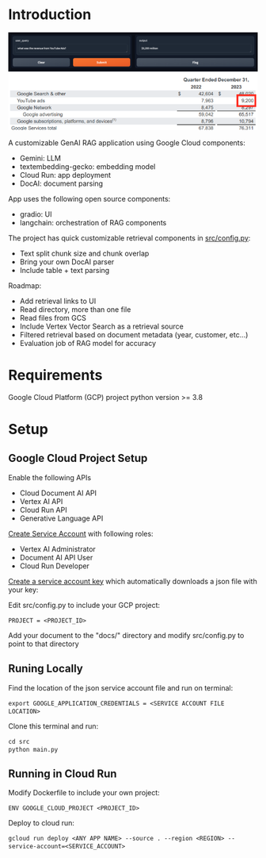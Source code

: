 # Introduction

![alt text](images/image1.png "APP UI")
![alt text](images/image2.png "Sample table from document")

A customizable GenAI RAG application using Google Cloud components:
- Gemini: LLM
- textembedding-gecko: embedding model
- Cloud Run: app deployment
- DocAI: document parsing  

App uses the following open source components:
- gradio: UI 
- langchain: orchestration of RAG components

The project has quick customizable retrieval components in [src/config.py](https://github.com/felipecastrillon/GenAIRagApp/blob/main/src/config.py):
- Text split chunk size and chunk overlap
- Bring your own DocAI parser
- Include table + text parsing 

Roadmap:
- Add retrieval links to UI 
- Read directory, more than one file
- Read files from GCS 
- Include Vertex Vector Search as a retrieval source
- Filtered retrieval based on document metadata (year, customer, etc...)
- Evaluation job of RAG model for accuracy

# Requirements
Google Cloud Platform (GCP) project
python version  >= 3.8

# Setup

## Google Cloud Project Setup

Enable the following APIs
- Cloud Document AI API
- Vertex AI API
- Cloud Run API
- Generative Language API

[Create Service Account](https://cloud.google.com/iam/docs/service-accounts-create) with following roles: 
- Vertex AI Administrator
- Document AI API User
- Cloud Run Developer

[Create a service account key](https://cloud.google.com/iam/docs/keys-create-delete#creating) which automatically downloads a json file with your key:

Edit src/config.py to include your GCP project:
```
PROJECT = <PROJECT_ID> 
```

Add your document to the "docs/" directory and modify src/config.py to point to that directory

## Runing Locally

Find the location of the json service account file and run on terminal:
```
export GOOGLE_APPLICATION_CREDENTIALS = <SERVICE ACCOUNT FILE LOCATION>
```

Clone this terminal and run:
```
cd src
python main.py
```

## Running in Cloud Run

Modify Dockerfile to include your own project:
```
ENV GOOGLE_CLOUD_PROJECT <PROJECT_ID> 
```

Deploy to cloud run:
```
gcloud run deploy <ANY APP NAME> --source . --region <REGION> --service-account=<SERVICE_ACCOUNT>
```



